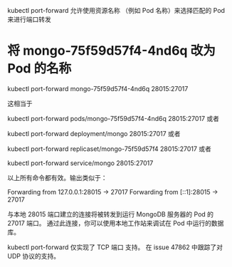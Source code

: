 kubectl port-forward 允许使用资源名称 （例如 Pod 名称）来选择匹配的 Pod 来进行端口转发

# 将 mongo-75f59d57f4-4nd6q 改为 Pod 的名称
kubectl port-forward mongo-75f59d57f4-4nd6q 28015:27017

这相当于

kubectl port-forward pods/mongo-75f59d57f4-4nd6q 28015:27017
或者

kubectl port-forward deployment/mongo 28015:27017
或者

kubectl port-forward replicaset/mongo-75f59d57f4 28015:27017
或者

kubectl port-forward service/mongo 28015:27017

以上所有命令都有效。输出类似于：

Forwarding from 127.0.0.1:28015 -> 27017
Forwarding from [::1]:28015 -> 27017


与本地 28015 端口建立的连接将被转发到运行 MongoDB 服务器的 Pod 的 27017 端口。 通过此连接，你可以使用本地工作站来调试在 Pod 中运行的数据库。

kubectl port-forward 仅实现了 TCP 端口 支持。 在 issue 47862 中跟踪了对 UDP 协议的支持。

